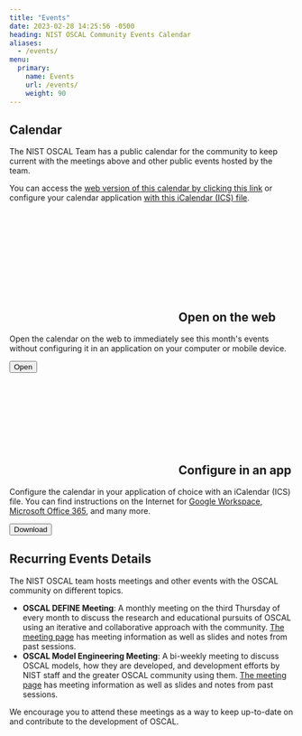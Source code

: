 ```yaml
---
title: "Events"
date: 2023-02-28 14:25:56 -0500
heading: NIST OSCAL Community Events Calendar
aliases:
  - /events/
menu:
  primary:
    name: Events
    url: /events/
    weight: 90
---
```


## Calendar

The NIST OSCAL Team has a public calendar for the community to keep current with the meetings above and other public events hosted by the team.

You can access the [web version of this calendar by clicking this link](https://outlook.office365.com/owa/calendar/97cb6b6254524d86aa63c32b74bd1337@nist.gov/494010486be740b3a9bb16964e8992e016522353741654500565/calendar.html) or configure your calendar application [with this iCalendar (ICS) file](https://outlook.office365.com/owa/calendar/97cb6b6254524d86aa63c32b74bd1337@nist.gov/494010486be740b3a9bb16964e8992e016522353741654500565/calendar.ics).

</br>

<div class="usa-card-group">
    <div class="usa-card tablet:grid-col">
        <div class="usa-card__container">
            <div class="usa-card__header">
                <h2 class="usa-card__heading"><svg class="usa-icon" aria-hidden="true" focusable="false" role="img"><use xlink:href="/img/sprite.svg#launch"></use></svg><a id="section_6" class="usa-anchor"></a>Open on the web</h2>
            </div>
            <div class="usa-card__body">
                <p>Open the calendar on the web to immediately see this month's events without configuring it in an application on your computer or mobile device.</p>
            </div>
            <div class="usa-card__footer">
                <button 
                    onclick="window.location.href='https://outlook.office365.com/owa/calendar/97cb6b6254524d86aa63c32b74bd1337@nist.gov/494010486be740b3a9bb16964e8992e016522353741654500565/calendar.html'"
                    type="button"
                    class="usa-button" 
                    id="events-web-calendar">Open</button>
            </div>
        </div>
    </div>
    <div class="usa-card tablet:grid-col">
        <div class="usa-card__container">
            <div class="usa-card__header">
                <h2 class="usa-card__heading"><svg class="usa-icon" aria-hidden="true" focusable="false" role="img"><use xlink:href="/img/sprite.svg#event"></use></svg><a id="section_6" class="usa-anchor"></a>Configure in an app</h2>
            </div>
            <div class="usa-card__body">
                <p>Configure the calendar in your application of choice with an iCalendar (ICS) file. You can find instructions on the Internet for <a href="https://support.google.com/calendar/answer/37118">Google Workspace</a>, <a href="https://support.microsoft.com/en-us/office/import-or-subscribe-to-a-calendar-in-outlook-on-the-web-503ffaf6-7b86-44fe-8dd6-8099d95f38df">Microsoft Office 365</a>, and many more.</p>
            </div>
            <div class="usa-card__footer">
                <button 
                    onclick="window.location.href='https://outlook.office365.com/owa/calendar/97cb6b6254524d86aa63c32b74bd1337@nist.gov/494010486be740b3a9bb16964e8992e016522353741654500565/calendar.ics'"
                    type="button"
                    class="usa-button" 
                    id="events-ics-download">Download</button>
            </div>
        </div>
    </div>
</div>

## Recurring Events Details

The NIST OSCAL team hosts meetings and other events with the OSCAL community on different topics.

- **OSCAL DEFINE Meeting**: A monthly meeting on the third Thursday of every month to discuss the research and educational pursuits of OSCAL using an iterative and collaborative approach with the community. [The meeting page](../contribute/define-meeting/) has meeting information as well as slides and notes from past sessions.
- **OSCAL Model Engineering Meeting**: A bi-weekly meeting to discuss OSCAL models, how they are developed, and development efforts by NIST staff and the greater OSCAL community using them. [The meeting page](../contribute/model-engineering-meeting/) has meeting information as well as slides and notes from past sessions.

We encourage you to attend these meetings as a way to keep up-to-date on and contribute to the development of OSCAL.

